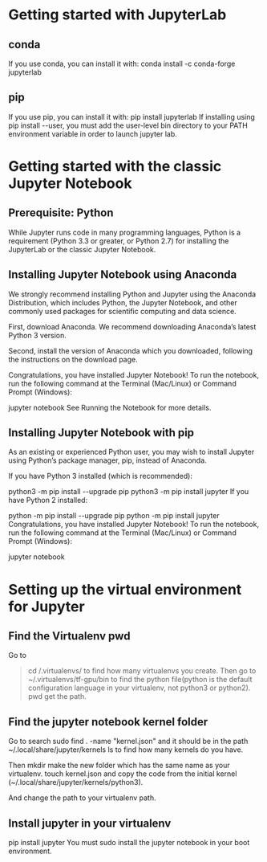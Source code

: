 # Getting started with JupyterLab
## conda
If you use conda, you can install it with:
  conda install -c conda-forge jupyterlab
## pip
If you use pip, you can install it with:
  pip install jupyterlab
If installing using pip install --user, you must add the user-level bin directory to your PATH environment variable in order to launch jupyter lab.

# Getting started with the classic Jupyter Notebook
## Prerequisite: Python
While Jupyter runs code in many programming languages, Python is a requirement (Python 3.3 or greater, or Python 2.7) for installing the JupyterLab or the classic Jupyter Notebook.

## Installing Jupyter Notebook using Anaconda
We strongly recommend installing Python and Jupyter using the Anaconda Distribution, which includes Python, the Jupyter Notebook, and other commonly used packages for scientific computing and data science.

First, download Anaconda. We recommend downloading Anaconda’s latest Python 3 version.

Second, install the version of Anaconda which you downloaded, following the instructions on the download page.

Congratulations, you have installed Jupyter Notebook! To run the notebook, run the following command at the Terminal (Mac/Linux) or Command Prompt (Windows):

  jupyter notebook
See Running the Notebook for more details.

## Installing Jupyter Notebook with pip
As an existing or experienced Python user, you may wish to install Jupyter using Python’s package manager, pip, instead of Anaconda.

If you have Python 3 installed (which is recommended):

  python3 -m pip install --upgrade pip
  python3 -m pip install jupyter
If you have Python 2 installed:

python -m pip install --upgrade pip
python -m pip install jupyter
Congratulations, you have installed Jupyter Notebook! To run the notebook, run the following command at the Terminal (Mac/Linux) or Command Prompt (Windows):

  jupyter notebook
# Setting up the virtual environment for Jupyter
## Find the Virtualenv pwd
Go to
  >cd /.virtualenvs/
to find how many virtualenvs you create. Then go to
  ~/.virtualenvs/tf-gpu/bin
to find the python file(python is the default configuration language in your virtualenv, not python3 or python2).
  pwd
get the path.
## Find the jupyter notebook kernel folder
Go to search 
  sudo find . -name "kernel.json"
and it should be in the path
  ~/.local/share/jupyter/kernels
ls to find how many kernels do you have.

Then 
  mkdir
make the new folder which has the same name as your virtualenv.
  touch kernel.json
and copy the code from the initial kernel (~/.local/share/jupyter/kernels/python3).

And change the path to your virtualenv path.
## Install jupyter in your virtualenv
  pip install jupyter
You must sudo install the jupyter notebook in your boot environment.
